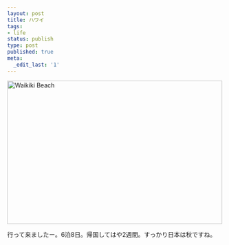 ```yaml
---
layout: post
title: ハワイ
tags:
- life
status: publish
type: post
published: true
meta:
  _edit_last: '1'
---
```

<a href="http://www.flickr.com/photos/aziat/6213602359/" title="Waikiki Beach by Nixie+, on Flickr"><img src="http://farm7.static.flickr.com/6161/6213602359_6d255cb8f3.jpg" width="500" height="333" alt="Waikiki Beach"></a>

行って来ましたー。6泊8日。帰国してはや2週間。すっかり日本は秋ですね。
